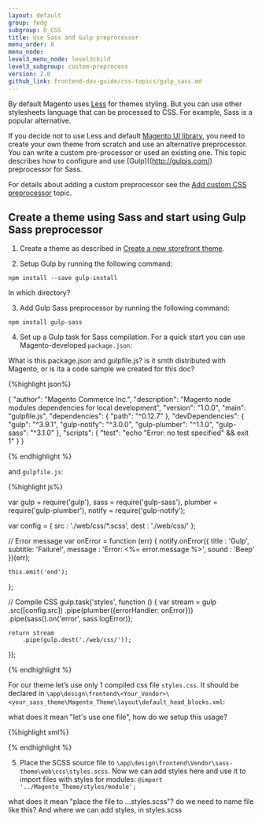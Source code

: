 ```yaml
---
layout: default
group: fedg
subgroup: D_CSS
title: Use Sass and Gulp preprocessor
menu_order: 8
menu_node: 
level3_menu_node: level3child
level3_subgroup: custom-preprocess
version: 2.0
github_link: frontend-dev-guide/css-topics/gulp_sass.md
---
```


By default Magento uses [Less](http://lesscss.org/) for themes styling. But you can use other stylesheets language that can be processed to CSS. For example, Sass is a popular alternative.

If you decide not to use Less and default [Magento UI library]({{page.baseurl}}frontend-dev-guide/css-topics/theme-ui-lib.html), you need to create your own theme from scratch and use an alternative preprocessor. You can write a custom pre-processor  or used an existing one. This topic describes how to configure and use [Gulp]((http://gulpjs.com/) preprocessor for Sass.

For details about adding a custom preprocessor see the [Add custom CSS preprocessor]({{page.baseurl}}frontend-dev-guide/css-topics/custom_preprocess.html) topic.

## Create a theme using Sass and start using Gulp Sass preprocessor

1. Create a theme as described in [Create a new storefront theme]({{page.baseurl}}frontend-dev-guide/themes/theme-create.html). 

2. Setup Gulp by running the following command:

`npm install --save gulp-install`

<p class="q">In which directory?</p>

3. Add Gulp Sass preprocessor by running the following command:

`npm install gulp-sass`

4. Set up a Gulp task for Sass compilation. For a quick start you can use Magento-developed `package.json`:
<p class="q">What is this package.json and gulpfile.js? is it smth distributed with Magento, or is ita a code sample we created for this doc?</p>

{%highlight json%}

{
  "author": "Magento Commerce Inc.",
  "description": "Magento node modules dependencies for local development",
  "version": "1.0.0",
  "main": "gulpfile.js",
  "dependencies": {
    "path": "^0.12.7"
  },
  "devDependencies": {
    "gulp": "^3.9.1",
    "gulp-notify": "^3.0.0",
    "gulp-plumber": "^1.1.0",
    "gulp-sass": "^3.1.0"
  },
  "scripts": {
    "test": "echo \"Error: no test specified\" && exit 1"
  }
}

{% endhighlight %}

and `gulpfile.js`:

{%highlight js%}

var gulp         = require('gulp'),
    sass         = require('gulp-sass'),
    plumber      = require('gulp-plumber'),
    notify       = require('gulp-notify');

var config = {
    src           : './web/css/*.scss',
    dest          : './web/css/'
};

// Error message
var onError = function (err) {
    notify.onError({
        title   : 'Gulp',
        subtitle: 'Failure!',
        message : 'Error: <%= error.message %>',
        sound   : 'Beep'
    })(err);

    this.emit('end');
};

// Compile CSS
gulp.task('styles', function () {
    var stream = gulp
        .src([config.src])
        .pipe(plumber({errorHandler: onError}))
        .pipe(sass().on('error', sass.logError));

    return stream
        .pipe(gulp.dest('./web/css/'));
}); 

{% endhighlight %}

For our theme let’s use only 1 compiled css file `styles.css`. It should be declared in   `\app\design\frontend\<Your_Vendor>\<your_sass_theme\Magento_Theme\layout\default_head_blocks.xml`:

<p class="q">what does it mean "let's use one file", how do we setup this usage?</p>

{%highlight xml%}

<page xmlns:xsi="http://www.w3.org/2001/XMLSchema-instance" xsi:noNamespaceSchemaLocation="urn:magento:framework:View/Layout/etc/page_configuration.xsd">
    <head>
        <css src="css/styles.css"/>
    </head>
</page>

{% endhighlight %}

5. Place the SCSS source file to `\app\design\frontend\Vendor\sass-theme\web\css\styles.scss`. Now we can add styles here and use it to import files with styles for modules:
`@import '../Magento_Theme/styles/module';`

<p class="q">what does it mean "place the file to ...styles.scss"? do we need to name file like this? And where we can add styles, in styles.scss</p>